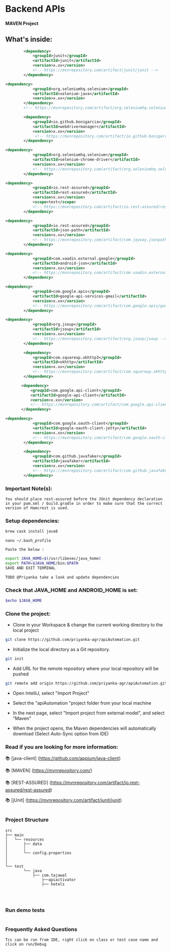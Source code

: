 # Backend APIs
#### MAVEN Project

## What's inside:
```xml
        <dependency>
            <groupId>junit</groupId>
            <artifactId>junit</artifactId>
            <version>x.xx</version>
            <!-- https://mvnrepository.com/artifact/junit/junit -->
        </dependency>
```
 
```xml
<dependency>
            <groupId>org.seleniumhq.selenium</groupId>
            <artifactId>selenium-java</artifactId>
            <version>x.xx</version>
        </dependency>
        <!-- https://mvnrepository.com/artifact/org.seleniumhq.selenium/selenium-java -->
```

```xml
        <dependency>
            <groupId>io.github.bonigarcia</groupId>
            <artifactId>webdrivermanager</artifactId>
            <version>x.xx</version> 
             <!-- https://mvnrepository.com/artifact/io.github.bonigarcia/webdrivermanager -->       
        </dependency> 
```    
```xml
<dependency>
            <groupId>org.seleniumhq.selenium</groupId>
            <artifactId>selenium-chrome-driver</artifactId>
            <version>x.xx</version>
            <!-- https://mvnrepository.com/artifact/org.seleniumhq.selenium/selenium-chrome-driver -->
        </dependency>
```    
```xml
<dependency>
            <groupId>io.rest-assured</groupId>
            <artifactId>rest-assured</artifactId>
            <version>x.xx</version>
            <scope>test</scope>
            <!-- https://mvnrepository.com/artifact/io.rest-assured/rest-assured -->
        </dependency>
```
```xml
<dependency>
            <groupId>io.rest-assured</groupId>
            <artifactId>json-path</artifactId>
            <version>x.xx</version>
            <!-- https://mvnrepository.com/artifact/com.jayway.jsonpath/json-path -->
        </dependency>
```
       
```xml
<dependency>
            <groupId>com.vaadin.external.google</groupId>
            <artifactId>android-json</artifactId>
            <version>x.xx</version>
            <!-- https://mvnrepository.com/artifact/com.vaadin.external.google/android-json -->
        </dependency>
```       
```xml
<dependency>
            <groupId>com.google.apis</groupId>
            <artifactId>google-api-services-gmail</artifactId>
            <version>x.xx</version>
            <!-- https://mvnrepository.com/artifact/com.google.apis/google-api-services-gmail -->
        </dependency>
```
```xml
<dependency>
            <groupId>org.jsoup</groupId>
            <artifactId>jsoup</artifactId>
            <version>x.xx</version>
            <!-- https://mvnrepository.com/artifact/org.jsoup/jsoup -->
        </dependency>
```

```xml
        <dependency>
            <groupId>com.squareup.okhttp3</groupId>
            <artifactId>okhttp</artifactId>
            <version>x.xx</version>
            <!-- https://mvnrepository.com/artifact/com.squareup.okhttp3/okhttp -->
        </dependency>
```

 ```xml
        <dependency>
            <groupId>com.google.api-client</groupId>
            <artifactId>google-api-client</artifactId>
            <version>x.xx</version>
            <!-- https://mvnrepository.com/artifact/com.google.api-client/google-api-client -->
        </dependency>
```
        
```xml
<dependency>
            <groupId>com.google.oauth-client</groupId>
            <artifactId>google-oauth-client-jetty</artifactId>
            <version>x.xx</version>
            <!-- https://mvnrepository.com/artifact/com.google.oauth-client/google-oauth-client -->
        </dependency>
```

```xml
        <dependency>
            <groupId>com.github.javafaker</groupId>
            <artifactId>javafaker</artifactId>
            <version>x.xx</version>
            <!-- https://mvnrepository.com/artifact/com.github.javafaker/javafaker -->
        </dependency>
```

### Important Note(s):
```text
You should place rest-assured before the JUnit dependency declaration in your pom.xml / build.gradle in order to make sure that the correct version of Hamcrest is used.
```

### Setup dependencies:
```bash
brew cask install java8
```

```git
nano ~/.bash_profile
```
```text
Paste the below :
```
```bash
export JAVA_HOME=$(/usr/libexec/java_home)
export PATH=$JAVA_HOME/bin:$PATH
SAVE AND EXIT TERMINAL
```
```text
TODO @Priyanka take a look and update dependencies
```

### Check that JAVA_HOME and ANDROID_HOME is set:
```bash
$echo $JAVA_HOME
```

### Clone the project:
* Clone in your Workspace & change the current working directory to the local project
```bash
git clone https://github.com/priyanka-agr/apiAutomation.git
```
* Initialize the local directory as a Git repository.
```bash
git init
```
* Add URL for the remote repository where your local repository will be pushed
```bash
git remote add origin https://github.com/priyanka-agr/apiAutomation.git
```
* Open IntelliJ, select "Import Project"

* Select the "apiAutomation "project folder from your local machine

* In the next page, select "Import project from external model", and select "Maven"

* When the project opens, the Maven dependencies will automatically download (Select Auto-Sync option from IDE)


### Read if you are looking for more information:
 :books: [java-client] (https://github.com/appium/java-client)

 :books: [MAVEN] (https://mvnrepository.com/)

 :books: [REST-ASSURED] (https://mvnrepository.com/artifact/io.rest-assured/rest-assured)

 :books: [jUnit] (https://mvnrepository.com/artifact/junit/junit)

```text
```
### Project Structure

```
src
├── main
│   └── resources
│       ├── data
│       │   
│       └── config.properties
│           
│       
└── test
        └── java
            ├── com.tajawal
                ├──apiactivator
                ├── hotels
            
                     
```

```text
```
### Run demo tests
```shell

```

### Frequently Asked Questions
```text
Tcs can be run from IDE, right click on class or test case name and click on run/Debug

```




